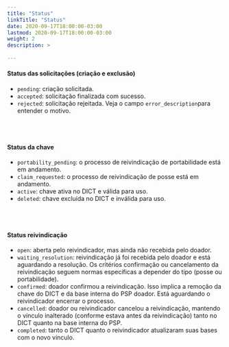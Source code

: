 ```yaml
---
title: "Status"
linkTitle: "Status"
date: 2020-09-17T18:00:00-03:00
lastmod: 2020-09-17T18:00:00-03:00
weight: 2
description: >
   
---
```


#### Status das solicitações (criação e exclusão)

- `pending`: criação solicitada.
- `accepted`: solicitação finalizada com sucesso.
- `rejected`: solicitação rejeitada. Veja o campo `error_description`para entender o motivo. 

<br> <br> 

#### Status da chave

- `portability_pending`: o processo de reivindicação de portabilidade está em andamento. 
- `claim_requested`: o processo de reivindicação de posse está em andamento. 
- `active`: chave ativa no DICT e válida para uso.
- `deleted`: chave excluída no DICT e inválida para uso. 

<br> <br> 


#### Status reivindicação

- `open`: aberta pelo reivindicador, mas ainda não recebida pelo doador.
- `waiting_resolution`: reivindicação já foi recebida pelo doador e está aguardando a resolução. Os critérios confirmação ou cancelamento da reivindicação seguem normas específicas a depender do tipo (posse ou portabilidade).
- `confirmed`: doador confirmou a reivindicação. Isso implica a remoção da chave do DICT e da base interna do PSP doador. Está aguardando o reivindicador encerrar o processo.
- `cancelled`: doador ou reivindicador cancelou a reivindicação, mantendo o vínculo inalterado (conforme estava antes da reivindicação) tanto no DICT quanto na base interna do PSP.
- `completed`: tanto o DICT quanto o reivindicador atualizaram suas bases com o novo vínculo.
